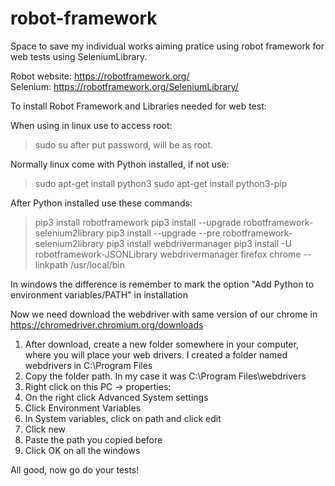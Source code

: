 # robot-framework
Space to save my individual works aiming pratice using robot framework for web tests using SeleniumLibrary.

Robot website: https://robotframework.org/ <br/>
Selenium: https://robotframework.org/SeleniumLibrary/

To install Robot Framework and Libraries needed for web test:

When using in linux use to access root:
>  sudo su
after put password, will be as root.

Normally linux come with Python installed, if not use:

> sudo apt-get install python3
> sudo apt-get install python3-pip

After Python installed use these commands:

> pip3 install robotframework
> pip3 install --upgrade robotframework-selenium2library
> pip3 install --upgrade --pre robotframework-selenium2library
> pip3 install webdrivermanager
> pip3 install -U robotframework-JSONLibrary
> webdrivermanager firefox chrome --linkpath /usr/local/bin

In windows the difference is remember to mark the option "Add Python to environment variables/PATH" in installation 

Now we need download the webdriver with same version of our chrome in https://chromedriver.chromium.org/downloads

1. After download, create a new folder somewhere in your computer, where you will place your web drivers. I created a folder named webdrivers in C:\Program Files
2. Copy the folder path. In my case it was C:\Program Files\webdrivers
3. Right click on this PC -> properties:
4. On the right click Advanced System settings
5. Click Environment Variables
6. In System variables, click on path and click edit
7. Click new
8. Paste the path you copied before
9. Click OK on all the windows

All good, now go do your tests!
